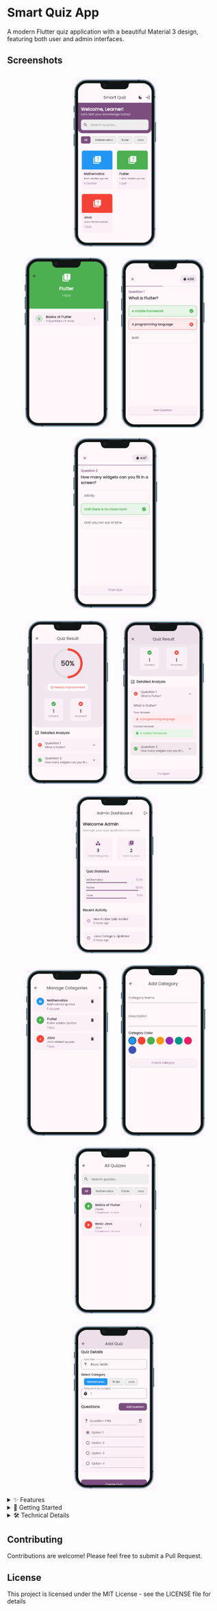 # Smart Quiz App

A modern Flutter quiz application with a beautiful Material 3 design, featuring both user and admin interfaces.

## Screenshots

<div align="center">
  <img src="demo/3.png" width="200" alt="Quiz Screen" style="margin: 10px;"/>
</div>

<div align="center">
  <img src="demo/4.png" width="200" alt="Quiz Question" style="margin: 10px;"/>
  <img src="demo/5.png" width="200" alt="Quiz Answer" style="margin: 10px;"/>
  <img src="demo/6.png" width="200" alt="Quiz Result" style="margin: 10px;"/>
</div>

<div align="center">
  <img src="demo/7.png" width="200" alt="Admin Dashboard" style="margin: 10px;"/>
  <img src="demo/8.png" width="200" alt="Category Management" style="margin: 10px;"/>
  <img src="demo/9.png" width="200" alt="Add Category" style="margin: 10px;"/>
</div>

<div align="center">
  <img src="demo/10.png" width="200" alt="All Quizzes" style="margin: 10px;"/>
  <img src="demo/11.png" width="200" alt="Add Quiz" style="margin: 10px;"/>
  <img src="demo/12.png" width="200" alt="Add Questions" style="margin: 10px;"/>
</div>

<div align="center">
  <img src="demo/13.png" width="200" alt="Dark Mode" style="margin: 10px;"/>
</div>

<details>
<summary>✨ Features</summary>

### For Users
- Browse quizzes by categories
- Take quizzes with timed sessions
- Get instant feedback on answers
- View detailed quiz results with analysis
- Track progress and performance
- Dark/Light theme support

### For Admins
- Manage quiz categories
- Create and edit quizzes
- Add questions with multiple options
- Track quiz statistics
- Monitor user activity
</details>

<details>
<summary>🚀 Getting Started</summary>

### Prerequisites
- Flutter SDK
- Dart SDK
- Android Studio / VS Code

### Installation
1. Clone the repository
```bash
git clone https://github.com/shakeelkhalid1913/smart_quiz.git
```

2. Install dependencies
```bash
flutter pub get
```

3. Run the app
```bash
flutter run
```

### Admin Access
To access the admin panel:
- Email: admin@gmail.com
- Password: admin123
</details>

<details>
<summary>🛠️ Technical Details</summary>

### Architecture
- Material 3 design system
- Provider for state management
- Go Router for navigation
- Singleton pattern for data models

### Key Components
- Dynamic quiz creation
- Category-based organization
- Real-time scoring
- Progress tracking
- Detailed analytics

### Theme
- Purple-based Material 3 color scheme
- Adaptive dark/light modes
- Custom typography with Poppins font
- Consistent elevation and shapes
</details>

## Contributing
Contributions are welcome! Please feel free to submit a Pull Request.

## License
This project is licensed under the MIT License - see the LICENSE file for details
